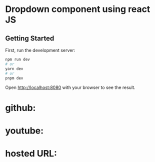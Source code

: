# Dropdown component using react JS

## Getting Started

First, run the development server:

```bash
npm run dev
# or
yarn dev
# or
pnpm dev
```
Open [http://localhost:8080](http://localhost:8080) with your browser to see the result.

# github: 
# youtube: 
# hosted URL: 

